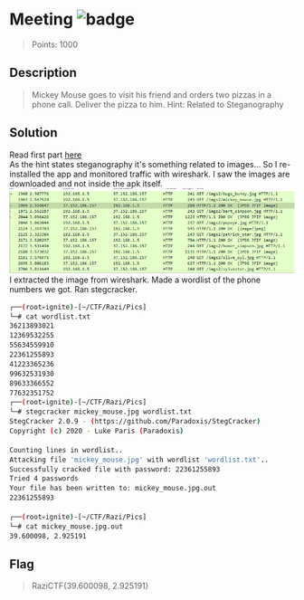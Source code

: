 # Meeting ![badge](https://img.shields.io/badge/Post%20CTF-Writeup-success)
> Points: 1000

## Description
> Mickey Mouse goes to visit his friend and orders two pizzas in a phone call. Deliver the pizza to him. Hint: Related to Steganography

## Solution
Read first part [here](https://github.com/t3rmin0x/CTF-Writeups/tree/master/Razi%20CTF/Android/Friends)<br>
As the hint states steganography it's something related to images... So I re-installed the app and monitored traffic with wireshark. I saw the images are downloaded and not inside the apk itself.
![](sniff.png)<br>
I extracted the image from wireshark. Made a wordlist of the phone numbers we got. Ran stegcracker.
```bash
┌──(root💀ignite)-[~/CTF/Razi/Pics]
└─# cat wordlist.txt        
36213893021
12369532255
55634559910
22361255893
41223365236
99632531930
89633366552
77632351752
┌──(root💀ignite)-[~/CTF/Razi/Pics]
└─# stegcracker mickey_mouse.jpg wordlist.txt
StegCracker 2.0.9 - (https://github.com/Paradoxis/StegCracker)
Copyright (c) 2020 - Luke Paris (Paradoxis)

Counting lines in wordlist..
Attacking file 'mickey_mouse.jpg' with wordlist 'wordlist.txt'..
Successfully cracked file with password: 22361255893
Tried 4 passwords
Your file has been written to: mickey_mouse.jpg.out
22361255893

┌──(root💀ignite)-[~/CTF/Razi/Pics]
└─# cat mickey_mouse.jpg.out
39.600098, 2.925191
```
## Flag
> RaziCTF{39.600098, 2.925191}
